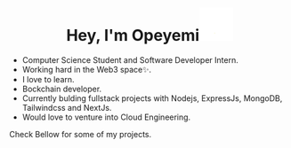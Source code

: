 <h1 align="center">
    Hey, I'm Opeyemi<img src="https://github.com/Kathryn-Jie/Kathryn-Jie/blob/main/wave.gif" width="60px"/>
</h1>

- Computer Science Student and Software Developer Intern.
- Working hard in the Web3 space✨.
- I love to learn.
- Bockchain developer.
- Currently bulding fullstack projects with Nodejs, ExpressJs, MongoDB, Tailwindcss and NextJs.
- Would love to venture into Cloud Engineering. 



Check Bellow for some of my projects.
<!--
**OpeOginni/OpeOginni** is a ✨ _special_ ✨ repository because its `README.md` (this file) appears on your GitHub profile.
You can click the Preview link to take a look at your changes.
--->

